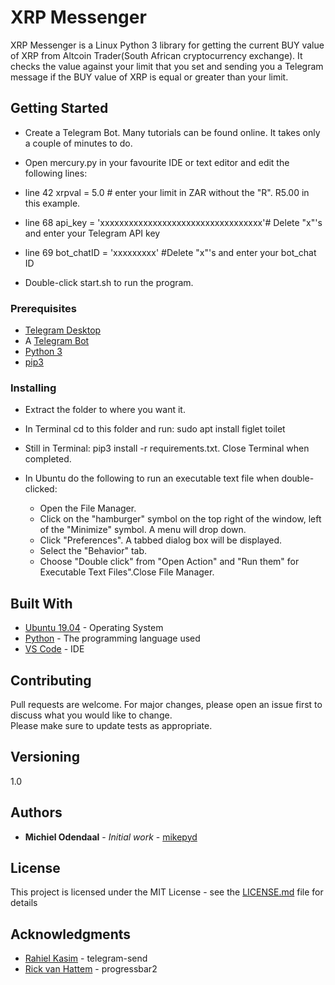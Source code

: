 # XRP Messenger

XRP Messenger is a Linux Python 3 library for getting the current BUY value of XRP from Altcoin Trader(South African cryptocurrency exchange). It checks the value against your limit that you set and sending you a Telegram message if the BUY value of XRP is equal or greater than your limit. 

## Getting Started

* Create a Telegram Bot. Many tutorials can be found online. It takes only a couple of minutes to do.<br />
* Open mercury.py in your favourite IDE or text editor and edit the following lines:<br />

* line 42   xrpval = 5.0 # enter your limit in ZAR without the "R". R5.00 in this example.<br />

* line 68	  api_key = 'xxxxxxxxxxxxxxxxxxxxxxxxxxxxxxxxxx'# Delete "x"'s and enter your Telegram API key<br />
* line 69   bot_chatID = 'xxxxxxxxx'  #Delete "x"'s and enter your bot_chat ID<br />

* Double-click start.sh to run the program.

### Prerequisites
* [Telegram Desktop](https://itsfoss.com/install-telegram-desktop-linux/)<br />
* A [Telegram Bot](https://core.telegram.org/bots)<br />
* [Python 3](https://www.python.org/downloads/release/python-373/)<br />
* [pip3](https://linuxize.com/post/how-to-install-pip-on-ubuntu-18.04/) <br />

### Installing

* Extract the folder to where you want it.
* In Terminal cd to this folder and run: sudo apt install figlet toilet
* Still in Terminal: pip3 install -r requirements.txt. Close Terminal when completed.
* In Ubuntu do the following to run an executable text file when double-clicked:

  * Open the File Manager.<br />
  * Click on the "hamburger" symbol on the top right of the window, left of the "Minimize" symbol. A menu will drop down.<br />
  * Click "Preferences". A tabbed dialog box will be displayed.<br />
  * Select the "Behavior" tab.<br />
  * Choose "Double click" from "Open Action" and "Run them" for Executable Text Files".Close File Manager.<br />

## Built With
* [Ubuntu 19.04](http://releases.ubuntu.com/19.04/) - Operating System
* [Python](https://www.python.org/downloads/release/python-373/) - The programming language used
* [VS Code](https://code.visualstudio.com/) - IDE

## Contributing

Pull requests are welcome. For major changes, please open an issue first to discuss what you would like to change.<br />
Please make sure to update tests as appropriate.

## Versioning

1.0 

## Authors

* **Michiel Odendaal** - *Initial work* - [mikepyd](https://github.com/mikepyd)

## License

This project is licensed under the MIT License - see the [LICENSE.md](LICENSE.md) file for details

## Acknowledgments

* [Rahiel Kasim](https://pypi.org/project/telegram-send/) - telegram-send
* [Rick van Hattem](https://pypi.org/project/progressbar2/) - progressbar2
